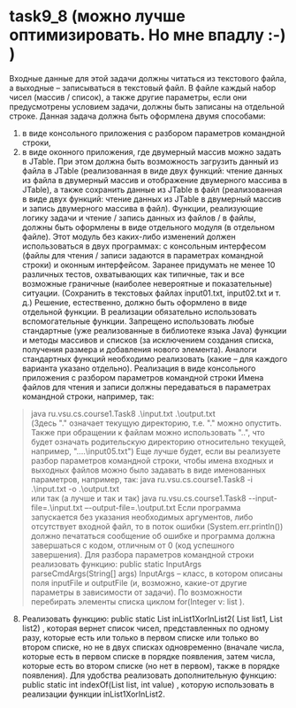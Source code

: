 # task9_8 (можно лучше оптимизировать. Но мне впадлу :-) )

Входные данные для этой задачи должны читаться из текстового файла, а выходные – записываться в текстовый файл.
В файле каждый набор чисел (массив / список), а также другие параметры, если они предусмотрены условием задачи, должны быть записаны на отдельной строке.
Данная задача должна быть оформлена двумя способами:
1) в виде консольного приложения с разбором параметров командной строки,
2) в виде оконного приложения, где двумерный массив можно задать в JTable. При этом должна быть возможность загрузить данный из файла в JTable (реализованная в виде двух функций: чтение данных из файла в двумерный массив и отображение двумерного массива в JTable), а также сохранить данные из JTable в файл (реализованная в виде двух функций: чтение данных из JTable в двумерный массив и запись двумерного массива в файл).
Функции, реализующие логику задачи и чтение / запись данных из файлов / в файлы, должны быть оформлены в виде отдельного модуля (в отдельном файле). Этот модуль без каких-либо изменений должен использоваться в двух программах: с консольным интерфесом (файлы для чтения / записи задаются в параметрах командной строки) и оконным интерфейсом.
Заранее придумать не менее 10 различных тестов, охватывающих как типичные, так и все возможные граничные (наиболее невероятные и показательные) ситуации. (Сохранить в текстовых файлах input01.txt, input02.txt и т. д.)
Решение, естественно, должно быть оформлено в виде отдельной функции. В реализации обязательно использовать вспомогательные функции.
Запрещено использовать любые стандартные (уже реализованные в библиотеке языка Java) функции и методы массивов и списков (за исключением создания списка, получения размера и добавления нового элемента). Аналоги стандартных функций необходимо реализовать (какие – для каждого варианта указано отдельно).
Реализация в виде консольного приложения с разбором параметров командной строки
Имена файлов для чтения и записи должны передаваться в параметрах командной строки, например, так:
> java ru.vsu.cs.course1.Task8 .\input.txt .\output.txt           
(Здесь "." означает текущую директорию, т.е. ".\" можно опустить. Также при обращении к файлам можно использовать "..", что будет означать родительскую директорию относительно текущей, например, "..\..\input05.txt")
Еще лучше будет, если вы реализуете разбор параметров командной строки, чтобы имена входных и выходных файлов можно было задавать в виде именованных параметров, например, так:
> java ru.vsu.cs.course1.Task8 -i .\input.txt -o .\output.txt     
или так (а лучше и так и так)
> java ru.vsu.cs.course1.Task8 --input-file=.\input.txt –-output-file=.\output.txt
Если программа запускается без указания необходимых аргументов, либо отсутствует входной файл, то в поток ошибки (System.err.println()) должно печататься сообщение об ошибке и программа должна завершаться с кодом, отличным от 0 (код успешного завершения).
Для разбора параметров командной строки реализовать функцию:
public static InputArgs parseCmdArgs(String[] args)
InputArgs – класс, в котором описаны поля inputFile и outputFile (и, возможно, какие-от другие параметры в зависимости от задачи).
По возможности перебирать элементы списка циклом for(Integer v: list ).

8.	Реализовать функцию:
public static List<Integer> inList1XorInList2(
    List<Integer> list1, List<Integer> list2)
, которая вернет список чисел, представленных по одному разу, которые есть или только в первом списке или только во втором списке, но не в двух списках одновременно (вначале числа, которые есть в первом списке в порядке появления, затем числа, которые есть во втором списке (но нет в первом), также в порядке появления). Для удобства реализовать дополнительную функцию:
public static int indexOf(List<Integer> list, int value)
, которую использовать в реализации функции inList1XorInList2.

